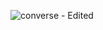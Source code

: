 ![converse - Edited](https://user-images.githubusercontent.com/109773810/218328729-72256664-2c3d-4712-952d-56667167c769.png)
